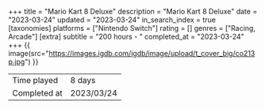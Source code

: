 +++
title = "Mario Kart 8 Deluxe"
description = "Mario Kart 8 Deluxe"
date = "2023-03-24"
updated = "2023-03-24"
in_search_index = true
[taxonomies]
platforms = ["Nintendo Switch"]
rating = []
genres = ["Racing, Arcade"]
[extra]
subtitle = "200 hours - "
completed_at = "2023-03-24"
+++
{{ image(src="https://images.igdb.com/igdb/image/upload/t_cover_big/co213p.jpg") }}

|              |            |
| ------------ | ---------- |
| Time played  | 8 days |
| Completed at | 2023/03/24 |

